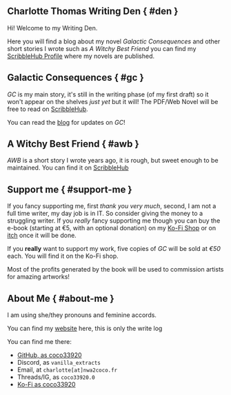 ## Charlotte Thomas Writing Den { #den } 

Hi! Welcome to my Writing Den.

Here you will find a blog about my novel _Galactic Consequences_ and other short
stories I wrote such as _A Witchy Best Friend_ you can find my [ScribbleHub
Profile](https://www.scribblehub.com/profile/49937/coco33920/) where my novels are published.

## Galactic Consequences { #gc }

_GC_ is my main story, it's still in the writing phase (of my first draft) so it
won't appear on the shelves *just yet* but it will! The PDF/Web Novel will be
free to read on [ScribbleHub](https://www.scribblehub.com). 

You can read the [blog](/blog) for updates on _GC_!

## A Witchy Best Friend { #awb }

_AWB_ is a short story I wrote years ago, it is rough, but sweet enough to be
maintained. You can find it on [ScribbleHub](https://www.scribblehub.com/series/427680/a-witchy-best-friend/)

## Support me { #support-me }

If you fancy supporting me, first *thank you very much*, second, I am not a full
time writer, my day job is in IT. So consider giving the money to a struggling
writer. If you *really* fancy supporting me though you can buy the e-book
(starting at €5, with an optional donation) on my [Ko-Fi
Shop](https://ko-fi.com/coco33920) or on [itch](https://itch.io) once it will be
done.

If you **really** want to support my work, five copies of _GC_ will be sold at
_€50_ each. You will find it on the Ko-Fi shop. 

Most of the profits generated by the book will be used to commission artists for
amazing artworks! 

## About Me { #about-me }
I am using she/they pronouns and feminine accords. 

You can find my [website](https://me.nwa2coco.fr) here, this is only the write log

You can find me there:
- [GitHub, as coco33920](https://github.com/coco33920)
- Discord, as `vanilla_extracts`
- Email, at `charlotte[at]nwa2coco.fr`
- Threads/IG, as `coco33920.0`
- [Ko-Fi as coco33920](https://ko-fi.com/coco33920)
